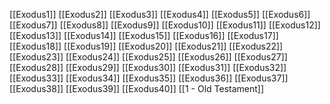 [[Exodus1]]
[[Exodus2]]
[[Exodus3]]
[[Exodus4]]
[[Exodus5]]
[[Exodus6]]
[[Exodus7]]
[[Exodus8]]
[[Exodus9]]
[[Exodus10]]
[[Exodus11]]
[[Exodus12]]
[[Exodus13]]
[[Exodus14]]
[[Exodus15]]
[[Exodus16]]
[[Exodus17]]
[[Exodus18]]
[[Exodus19]]
[[Exodus20]]
[[Exodus21]]
[[Exodus22]]
[[Exodus23]]
[[Exodus24]]
[[Exodus25]]
[[Exodus26]]
[[Exodus27]]
[[Exodus28]]
[[Exodus29]]
[[Exodus30]]
[[Exodus31]]
[[Exodus32]]
[[Exodus33]]
[[Exodus34]]
[[Exodus35]]
[[Exodus36]]
[[Exodus37]]
[[Exodus38]]
[[Exodus39]]
[[Exodus40]]
[[1 - Old Testament]]